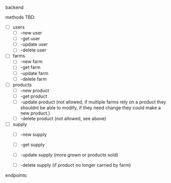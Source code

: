 backend

methods TBD:

- [ ] users
    - [ ] -new user
    - [ ] -get user
    - [ ] -update user
    - [ ] -delete user

- [ ] farms
    - [ ] -new farm
    - [ ] -get farm
    - [ ] -update farm
    - [ ] -delete farm

- [ ] products
    - [ ] -new product
    - [ ] -get product
    - [ ] -update product (not allowed, if multiple farms rely on a product they shouldnt be able to modify, if they need change they could make a new product.)
    - [ ] -delete product (not allowed, see above)

- [ ] supply
    - [ ] -new supply
    - [ ] -get supply
    - [ ] -update supply (more grown or products sold)
    - [ ] -delete supply (if product no longer carried by farm)

    
endpoints: